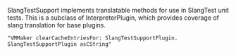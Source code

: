 SlangTestSupport implements translatable methods for use in SlangTest unit tests.
This is a subclass of InterpreterPlugin, which provides coverage of slang translation
for base plugins.

	"VMMaker clearCacheEntriesFor: SlangTestSupportPlugin.
	SlangTestSupportPlugin asCString"
